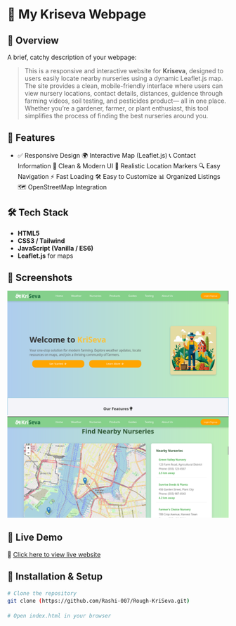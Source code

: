 # 🌱 My Kriseva Webpage

## 📌 Overview
A brief, catchy description of your webpage:
> This is a responsive and interactive website for **Kriseva**, designed to users easily locate nearby nurseries using a dynamic Leaflet.js map.
> The site provides a clean, mobile-friendly interface where users can view nursery locations, contact details, distances, guidence through farming videos, soil testing, and pesticides product— all in one place.
> Whether you’re a gardener, farmer, or plant enthusiast, this tool simplifies the process of finding the best nurseries around you.

## 🚀 Features
- ✅ Responsive Design 
🌍 Interactive Map (Leaflet.js)
📞 Contact Information 
🎨 Clean & Modern UI 
📍 Realistic Location Markers 
🔍 Easy Navigation 
⚡ Fast Loading 
🛠 Easy to Customize 
📊 Organized Listings 
🗺 OpenStreetMap Integration 

## 🛠️ Tech Stack
- **HTML5**
- **CSS3 / Tailwind**
- **JavaScript (Vanilla / ES6)**
- **Leaflet.js** for maps

## 📸 Screenshots
<!-- Add a few images of your website -->
![Homepage Screenshot](Images/Screenshot.png)
![Map Screenshot](Images/map_screenshot.png)

## 📍 Live Demo
🔗 [Click here to view live website](https://kriseva.netlify.app/)

## 📂 Installation & Setup
```bash
# Clone the repository
git clone (https://github.com/Rashi-007/Rough-KriSeva.git)

# Open index.html in your browser
